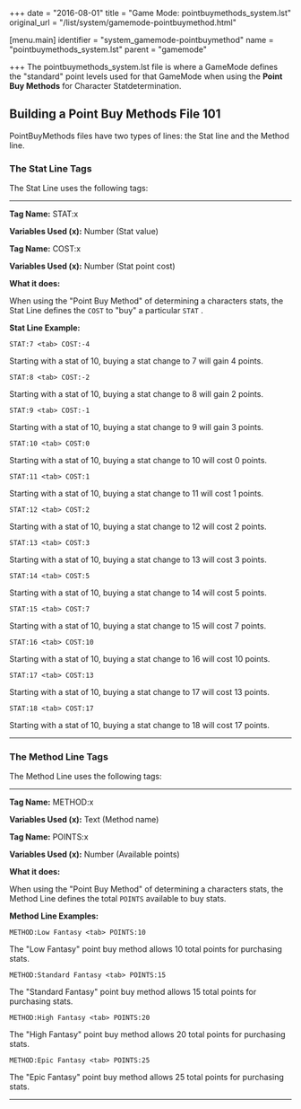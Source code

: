 +++
date = "2016-08-01"
title = "Game Mode: pointbuymethods_system.lst"
original_url = "/list/system/gamemode-pointbuymethod.html"

[menu.main]
    identifier = "system_gamemode-pointbuymethod"
    name = "pointbuymethods_system.lst"
    parent = "gamemode"
    
+++
The <span class="lstfile"> pointbuymethods\_system.lst </span> file is
where a GameMode defines the "standard" point levels used for that
GameMode when using the **Point Buy Methods** for Character
Statdetermination.

Building a Point Buy Methods File 101
-------------------------------------

PointBuyMethods files have two types of lines: the Stat line and the
Method line.

### The Stat Line Tags

The Stat Line uses the following tags:

------------------------------------------------------------------------

<span id="statcost"></span>

<span id="statcost"></span> **Tag Name:** STAT:x

**Variables Used (x):** Number (Stat value)

**Tag Name:** COST:x

**Variables Used (x):** Number (Stat point cost)

**What it does:**

When using the "Point Buy Method" of determining a characters stats, the
Stat Line defines the `COST` to "buy" a particular `STAT` .

**Stat Line Example:**

`STAT:7 <tab> COST:-4`

Starting with a stat of 10, buying a stat change to 7 will gain 4
points.

`STAT:8 <tab> COST:-2`

Starting with a stat of 10, buying a stat change to 8 will gain 2
points.

`STAT:9 <tab> COST:-1`

Starting with a stat of 10, buying a stat change to 9 will gain 3
points.

`STAT:10 <tab> COST:0`

Starting with a stat of 10, buying a stat change to 10 will cost 0
points.

`STAT:11 <tab> COST:1`

Starting with a stat of 10, buying a stat change to 11 will cost 1
points.

`STAT:12 <tab> COST:2`

Starting with a stat of 10, buying a stat change to 12 will cost 2
points.

`STAT:13 <tab> COST:3`

Starting with a stat of 10, buying a stat change to 13 will cost 3
points.

`STAT:14 <tab> COST:5`

Starting with a stat of 10, buying a stat change to 14 will cost 5
points.

`STAT:15 <tab> COST:7`

Starting with a stat of 10, buying a stat change to 15 will cost 7
points.

`STAT:16 <tab> COST:10`

Starting with a stat of 10, buying a stat change to 16 will cost 10
points.

`STAT:17 <tab> COST:13`

Starting with a stat of 10, buying a stat change to 17 will cost 13
points.

`STAT:18 <tab> COST:17`

Starting with a stat of 10, buying a stat change to 18 will cost 17
points.

------------------------------------------------------------------------

### The Method Line Tags

The Method Line uses the following tags:

------------------------------------------------------------------------

<span id="methodpoints"></span>

<span id="methodpoints"></span> **Tag Name:** METHOD:x

<span id="methodpoints"></span> **Variables Used (x):** Text (Method
name)

<span id="methodpoints"></span> **Tag Name:** POINTS:x

<span id="methodpoints"></span> **Variables Used (x):** Number
(Available points)

<span id="methodpoints"></span> **What it does:**

<span id="methodpoints"></span> When using the "Point Buy Method" of
determining a characters stats, the Method Line defines the total
`POINTS` available to buy stats.

<span id="methodpoints"></span> **Method Line Examples:**

<span id="methodpoints"></span>`METHOD:Low Fantasy <tab> POINTS:10`

<span id="methodpoints"></span> The "Low Fantasy" point buy method
allows 10 total points for purchasing stats.

<span id="methodpoints"></span>`METHOD:Standard Fantasy <tab> POINTS:15`

<span id="methodpoints"></span> The "Standard Fantasy" point buy method
allows 15 total points for purchasing stats.

<span id="methodpoints"></span>`METHOD:High Fantasy <tab> POINTS:20`

<span id="methodpoints"></span> The "High Fantasy" point buy method
allows 20 total points for purchasing stats.

<span id="methodpoints"></span>`METHOD:Epic Fantasy <tab> POINTS:25`

<span id="methodpoints"></span> The "Epic Fantasy" point buy method
allows 25 total points for purchasing stats.

<span id="methodpoints"></span>

------------------------------------------------------------------------

<span id="methodpoints"></span>

